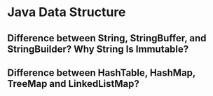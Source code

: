 # Java Data Structure

## Difference between String, StringBuffer, and StringBuilder? Why String Is Immutable?

## Difference between HashTable, HashMap, TreeMap and LinkedListMap?
